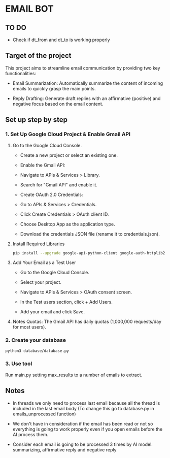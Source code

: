 # EMAIL BOT

## TO DO

* Check if dt_from and dt_to is working properly

## Target of the project

This project aims to streamline email communication by providing two key functionalities:

* Email Summarization: Automatically summarize the content of incoming emails to quickly grasp the main points.

* Reply Drafting: Generate draft replies with an affirmative (positive) and negative focus based on the email content.

## Set up step by step

### 1. Set Up Google Cloud Project & Enable Gmail API

1. Go to the Google Cloud Console.

    - Create a new project or select an existing one.

    - Enable the Gmail API:

    - Navigate to APIs & Services > Library.

    - Search for "Gmail API" and enable it.

    - Create OAuth 2.0 Credentials:

    - Go to APIs & Services > Credentials.

    - Click Create Credentials > OAuth client ID.

    - Choose Desktop App as the application type.

    - Download the credentials JSON file (rename it to credentials.json).

2. Install Required Libraries

    ```bash
    pip install --upgrade google-api-python-client google-auth-httplib2 google-auth-oauthlib
    ```

3. Add Your Email as a Test User
     - Go to the Google Cloud Console.

     - Select your project.

     - Navigate to APIs & Services > OAuth consent screen.

     - In the Test users section, click + Add Users.

     - Add your email and click Save.

4. Notes
Quotas: The Gmail API has daily quotas (1,000,000 requests/day for most users).

### 2. Create your database

```bash
python3 database/database.py
```

### 3. Use tool

Run main.py setting max_results to a number of emails to extract.

## Notes

- In threads we only need to process last email because all the thread is included in the last email body (To change this go to database.py in emails_unprocessed function)

- We don't have in consideration if the email has been read or not so everything is going to work properly even if you open emails before the AI process them.

- Consider each email is going to be processed 3 times by AI model: summarizing, affirmative reply and negative reply
